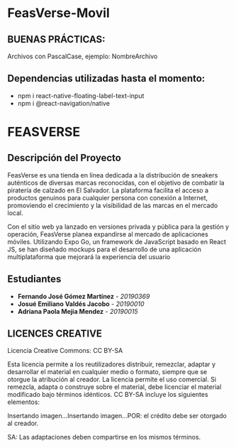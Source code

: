 # FeasVerse-Movil

## BUENAS PRÁCTICAS:
Archivos con PascalCase, ejemplo: NombreArchivo

## Dependencias utilizadas hasta el momento:

* npm i react-native-floating-label-text-input
*  npm i @react-navigation/native

#  FEASVERSE

## Descripción del Proyecto
FeasVerse es una tienda en línea dedicada a la distribución de sneakers auténticos de diversas marcas reconocidas, con el objetivo de combatir la piratería de calzado en El Salvador. La plataforma facilita el acceso a productos genuinos para cualquier persona con conexión a Internet, promoviendo el crecimiento y la visibilidad de las marcas en el mercado local.

Con el sitio web ya lanzado en versiones privada y pública para la gestión y operación, FeasVerse planea expandirse al mercado de aplicaciones móviles. Utilizando Expo Go, un framework de JavaScript basado en React JS, se han diseñado mockups para el desarrollo de una aplicación multiplataforma que mejorará la experiencia del usuario

## Estudiantes

- **Fernando José Gómez Martínez** - *20190369*
- **Josué Emiliano Valdés Jacobo** - *20190010*
- **Adriana Paola Mejia Mendez** - *20190015*

## LICENCES CREATIVE

Licencia Creative Commons: CC BY-SA 

Esta licencia permite a los reutilizadores distribuir, remezclar, adaptar y desarrollar el material en cualquier medio o formato, siempre que se otorgue la atribución al creador. La licencia permite el uso comercial. Si remezcla, adapta o construye sobre el material, debe licenciar el material modificado bajo términos idénticos. CC BY-SA incluye los siguientes elementos: 

Insertando imagen...Insertando imagen...POR: el crédito debe ser otorgado al creador. 

 
SA: Las adaptaciones deben compartirse en los mismos términos.

